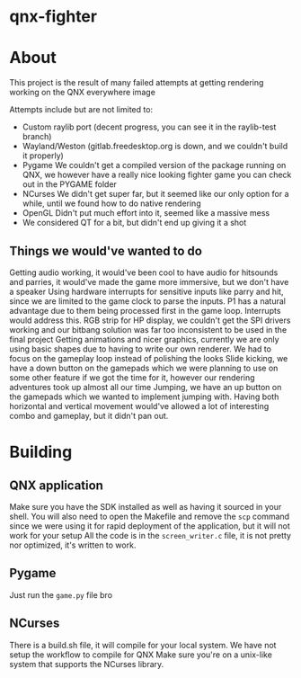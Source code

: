 # qnx-fighter

# About
This project is the result of many failed attempts at getting rendering working on the QNX everywhere image  

Attempts include but are not limited to:
- Custom raylib port (decent progress, you can see it in the raylib-test branch)
- Wayland/Weston (gitlab.freedesktop.org is down, and we couldn't build it properly)
- Pygame We couldn't get a compiled version of the package running on QNX, we however have a really nice looking fighter game you can check out in the PYGAME folder
- NCurses We didn't get super far, but it seemed like our only option for a while, until we found how to do native rendering
- OpenGL Didn't put much effort into it, seemed like a massive mess
- We considered QT for a bit, but didn't end up giving it a shot

## Things we would've wanted to do

Getting audio working, it would've been cool to have audio for hitsounds and parries, it would've made the game more immersive, but we don't have a speaker
Using hardware interrupts for sensitive inputs like parry and hit, since we are limited to the game clock to parse the inputs. P1 has a natural advantage due to them being processed first in the game loop. Interrupts would address this.
RGB strip for HP display, we couldn't get the SPI drivers working and our bitbang solution was far too inconsistent to be used in the final project
Getting animations and nicer graphics, currently we are only using basic shapes due to having to write our own renderer. We had to focus on the gameplay loop instead of polishing the looks
Slide kicking, we have a down button on the gamepads which we were planning to use on some other feature if we got the time for it, however our rendering adventures took up almost all our time
Jumping, we have an up button on the gamepads which we wanted to implement jumping with. Having both horizontal and vertical movement would've allowed a lot of interesting combo and gameplay, but it didn't pan out.


# Building

## QNX application
Make sure you have the SDK installed as well as having it sourced in your shell.
You will also need to open the Makefile and remove the `scp` command since we were using it for rapid deployment of the application, but it will not work for your setup
All the code is in the `screen_writer.c` file, it is not pretty nor optimized, it's written to work.

## Pygame

Just run the `game.py` file bro

## NCurses

There is a build.sh file, it will compile for your local system. We have not setup the workflow to compile for QNX
Make sure you're on a unix-like system that supports the NCurses library.
